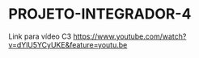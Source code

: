 # PROJETO-INTEGRADOR-4


Link para vídeo C3
https://www.youtube.com/watch?v=dYlU5YCyUKE&feature=youtu.be
